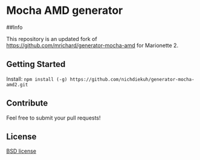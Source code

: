 # Mocha AMD generator


##Info

This repository is an updated fork of https://github.com/mrichard/generator-mocha-amd for Marionette 2.

## Getting Started

Install: `npm install (-g) https://github.com/nichdiekuh/generator-mocha-amd2.git`


## Contribute

Feel free to submit your pull requests!

## License

[BSD license](http://opensource.org/licenses/bsd-license.php)

